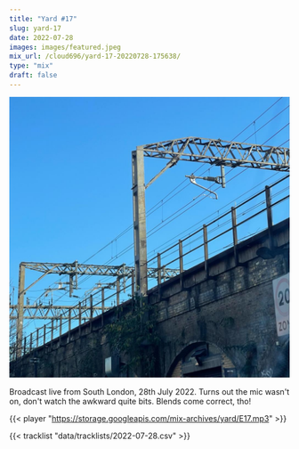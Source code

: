 ```yaml
---
title: "Yard #17"
slug: yard-17
date: 2022-07-28
images: images/featured.jpeg
mix_url: /cloud696/yard-17-20220728-175638/
type: "mix"
draft: false
---
```


![artwork](images/featured.jpeg)

Broadcast live from South London, 28th July 2022. Turns out the mic wasn't on, don't watch the awkward quite bits. Blends come correct, tho!

{{< player "https://storage.googleapis.com/mix-archives/yard/E17.mp3" >}}

{{< tracklist "data/tracklists/2022-07-28.csv" >}}
